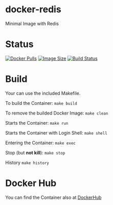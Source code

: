 docker-redis
==============

Minimal Image with Redis

# Status

[![Docker Pulls](https://img.shields.io/docker/pulls/bodsch/docker-redis.svg?branch=1705-01)][hub]
[![Image Size](https://images.microbadger.com/badges/image/bodsch/docker-redis.svg?branch=1705-01)][microbadger]
[![Build Status](https://travis-ci.org/bodsch/docker-redis.svg?branch=1705-01)][travis]

[hub]: https://hub.docker.com/r/bodsch/docker-redis/
[microbadger]: https://microbadger.com/images/bodsch/docker-redis
[travis]: https://travis-ci.org/bodsch/docker-redis


# Build

Your can use the included Makefile.


To build the Container: `make build`

To remove the builded Docker Image: `make clean`

Starts the Container: `make run`

Starts the Container with Login Shell: `make shell`

Entering the Container: `make exec`

Stop (but **not kill**): `make stop`

History `make history`


# Docker Hub

You can find the Container also at  [DockerHub](https://hub.docker.com/r/bodsch/docker-redis/)
